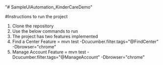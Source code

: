 "# SampleUIAutomation_KinderCareDemo" 

#Instructions to run the project

1. Clone the repository
2. Use the below commands to run
3. The project has two features implemented
4. Find a Center Feature = mvn test -Dcucumber.filter.tags="@FindCenter" -Dbrowser="chrome"
5. Manage Account Feature = mvn test -Dcucumber.filter.tags="@ManageAccount" -Dbrowser="chrome"
